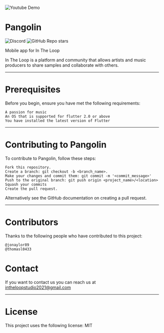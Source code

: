 
![Youtube Demo](https://youtu.be/7YWRxSDwAi8)

# Pangolin 

![Discord](https://img.shields.io/discord/828041609018343434?style=for-the-badge)
![GitHub Repo stars](https://img.shields.io/github/stars/InTheLoopStudio/pangolin?style=social)

Mobile app for In The Loop

In The Loop is a platform and community that allows artists and music producers to share samples and collaborate with others.

----
# Prerequisites

Before you begin, ensure you have met the following requirements:

    A passion for music
    An OS that is supported for flutter 2.0 or above
    You have installed the latest version of Flutter

----
# Contributing to Pangolin

To contribute to Pangolin, follow these steps:

    Fork this repository.
    Create a branch: git checkout -b <branch_name>.
    Make your changes and commit them: git commit -m '<commit_message>'
    Push to the original branch: git push origin <project_name>/<location>
    Squash your commits
    Create the pull request.

Alternatively see the GitHub documentation on creating a pull request.

----
# Contributors

Thanks to the following people who have contributed to this project:

    @jonaylor89
    @thomasl0433 

# Contact

If you want to contact us you can reach us at intheloopstudio2021@gmail.com 

----
# License

This project uses the following license: MIT
